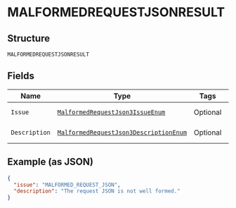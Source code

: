 
# MALFORMEDREQUESTJSONRESULT

## Structure

`MALFORMEDREQUESTJSONRESULT`

## Fields

| Name | Type | Tags | Description | Getter | Setter |
|  --- | --- | --- | --- | --- | --- |
| `Issue` | [`MalformedRequestJson3IssueEnum`](../../doc/models/malformed-request-json-3-issue-enum.md) | Optional | - | MalformedRequestJson3IssueEnum getIssue() | setIssue(MalformedRequestJson3IssueEnum issue) |
| `Description` | [`MalformedRequestJson3DescriptionEnum`](../../doc/models/malformed-request-json-3-description-enum.md) | Optional | - | MalformedRequestJson3DescriptionEnum getDescription() | setDescription(MalformedRequestJson3DescriptionEnum description) |

## Example (as JSON)

```json
{
  "issue": "MALFORMED_REQUEST_JSON",
  "description": "The request JSON is not well formed."
}
```

